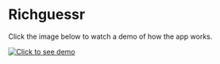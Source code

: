 # Richguessr

Click the image below to watch a demo of how the app works.

[![Click to see demo](https://img.youtube.com/vi/j67H8HT9xzw/0.jpg)](https://www.youtube.com/watch?v=j67H8HT9xzw)
